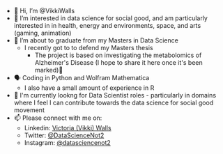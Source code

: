 - 👋 Hi, I’m @VikkiWalls
- 👀 I’m interested in data science for social good, and am particularly interested in in health, energy and environments, space, and arts (gaming, animation)
- 🌱 I’m about to graduate from my Masters in Data Science
    * I recently got to to defend my Masters thesis
        * The project is based on investigating the metabolomics of Alzheimer's Disease (I hope to share it here once it's been marked)🤞
- 🗣️ Coding in Python and Wolfram Mathematica
    * I also have a small amount of experience in R
- 💼 I'm currently lookng for Data Scientist roles - particularly in domains where I feel I can contribute towards the data science for social good movement
- 📫 Please connect with me on:
  - Linkedin: [Victoria (Vikki) Walls](https://www.linkedin.com/in/victoriajswalls/)
  - Twitter: [@DataScienceNot2](https://twitter.com/DataScienceNot2)
  - Instagram: [@datasciencenot2](https://www.instagram.com/datasciencenot2/)
<!---
VikkiWalls/VikkiWalls is a ✨ special ✨ repository because its `README.md` (this file) appears on your GitHub profile.
You can click the Preview link to take a look at your changes.
--->

